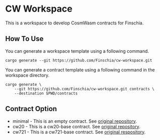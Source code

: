 # CW Workspace

This is a workspace to develop CosmWasm contracts for Finschia.

## How To Use

You can generate a workspace template using a following command.

```
cargo generate --git https://github.com/Finschia/cw-workspace.git
```

You can generate a contract template using a following command in the workspace directory.

```
cargo generate \
    --git https://github.com/Finschia/cw-workspace.git contracts \
    --destination $PWD/contracts
```

## Contract Option

- minimal - This is an empty contract. See [original repository](https://github.com/osmosis-labs/cw-minimal-template/tree/2c05d77b0c8fd0f44cc5c35f971263bc4b8e6419). 
- cw20 - This is a cw20-base contract. See [original repository](https://github.com/CosmWasm/cw-plus/tree/v1.1.2/contracts/cw20-base).
- cw721 - This is a cw721-base contract. See [original respository](https://github.com/CosmWasm/cw-nfts/tree/v0.18.0/contracts/cw721-base).
